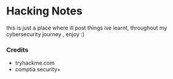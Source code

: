 # Hacking Notes

this is just a place where ill post things ive learnt, throughout my cybersecurity journey , enjoy :)



### Credits 
* tryhackme.com
* comptia security+

